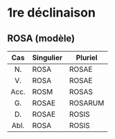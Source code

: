 # 1re déclinaison
## ROSA (modèle)

| Cas  | Singulier | Pluriel |
| :--: | --------- | ------- |
| N.   | ROSA      | ROSAE   |
| V.   | ROSA      | ROSAE   |
| Acc. | ROSM      | ROSAS   |
| G.   | ROSAE     | ROSARUM |
| D.   | ROSAE     | ROSIS   |
| Abl. | ROSA      | ROSIS   |